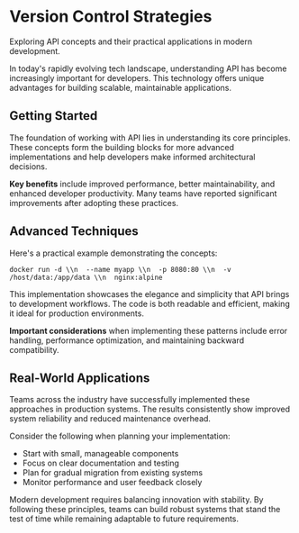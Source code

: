 # Version Control Strategies

Exploring API concepts and their practical applications in modern development.

In today's rapidly evolving tech landscape, understanding API has become increasingly important for developers. This technology offers unique advantages for building scalable, maintainable applications.

## Getting Started

The foundation of working with API lies in understanding its core principles. These concepts form the building blocks for more advanced implementations and help developers make informed architectural decisions.

**Key benefits** include improved performance, better maintainability, and enhanced developer productivity. Many teams have reported significant improvements after adopting these practices.

## Advanced Techniques

Here's a practical example demonstrating the concepts:

<pre><code>docker run -d \\n  --name myapp \\n  -p 8080:80 \\n  -v /host/data:/app/data \\n  nginx:alpine</code></pre>

This implementation showcases the elegance and simplicity that API brings to development workflows. The code is both readable and efficient, making it ideal for production environments.

**Important considerations** when implementing these patterns include error handling, performance optimization, and maintaining backward compatibility.

## Real-World Applications

Teams across the industry have successfully implemented these approaches in production systems. The results consistently show improved system reliability and reduced maintenance overhead.

Consider the following when planning your implementation:

- Start with small, manageable components
- Focus on clear documentation and testing
- Plan for gradual migration from existing systems
- Monitor performance and user feedback closely

Modern development requires balancing innovation with stability. By following these principles, teams can build robust systems that stand the test of time while remaining adaptable to future requirements.
